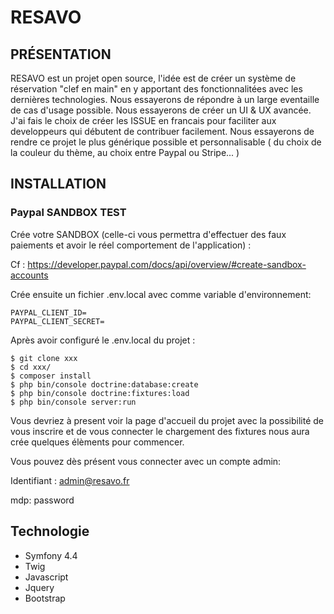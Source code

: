 # RESAVO

## PRÉSENTATION

RESAVO est un projet open source, l'idée est de créer un système de réservation "clef en main" en y apportant des fonctionnalitées avec les dernières technologies. Nous essayerons de répondre à un large eventaille de cas d'usage possible. Nous essayerons de créer un UI & UX avancée. J'ai fais le choix de créer les ISSUE en francais pour faciliter aux developpeurs qui débutent de contribuer facilement. Nous essayerons de rendre ce projet le plus générique possible et personnalisable ( du choix de la couleur du thème, au choix entre Paypal ou Stripe... )

## INSTALLATION

### Paypal SANDBOX TEST

Crée votre SANDBOX (celle-ci vous permettra d'effectuer des faux paiements et avoir le réel comportement de l'application) :

Cf : https://developer.paypal.com/docs/api/overview/#create-sandbox-accounts

Crée ensuite un fichier .env.local avec comme variable d'environnement:

```
PAYPAL_CLIENT_ID=
PAYPAL_CLIENT_SECRET=
```

Après avoir configuré le .env.local du projet :

```
$ git clone xxx
$ cd xxx/
$ composer install
$ php bin/console doctrine:database:create
$ php bin/console doctrine:fixtures:load
$ php bin/console server:run
```

Vous devriez à present voir la page d'accueil du projet avec la possibilité de vous inscrire et de vous connecter
le chargement des fixtures nous aura crée quelques élèments pour commencer.

Vous pouvez dès présent vous connecter avec un compte admin:


Identifiant : admin@resavo.fr

mdp: password

## Technologie

* Symfony 4.4
* Twig
* Javascript
* Jquery
* Bootstrap
